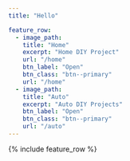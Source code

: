 ```yaml
---
title: "Hello"

feature_row:
  - image_path: 
    title: "Home"
    excerpt: "Home DIY Project"
    url: "/home"
    btn_label: "Open"
    btn_class: "btn--primary"
    url: "/home"
  - image_path: 
    title: "Auto"
    excerpt: "Auto DIY Projects"
    btn_label: "Open"
    btn_class: "btn--primary"
    url: "/auto"
---
```



{% include feature_row %}